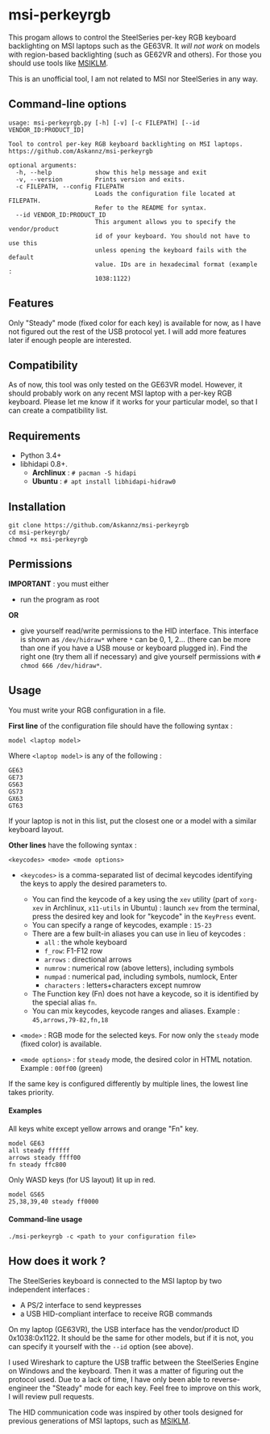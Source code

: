 msi-perkeyrgb
==================

This progam allows to control the SteelSeries per-key RGB keyboard backlighting on MSI laptops such as the GE63VR. It *will not work* on models with region-based backlighting (such as GE62VR and others). For those you should use tools like [MSIKLM](https://github.com/Gibtnix/MSIKLM).

This is an unofficial tool, I am not related to MSI nor SteelSeries in any way.

Command-line options
----------

```
usage: msi-perkeyrgb.py [-h] [-v] [-c FILEPATH] [--id VENDOR_ID:PRODUCT_ID]

Tool to control per-key RGB keyboard backlighting on MSI laptops.
https://github.com/Askannz/msi-perkeyrgb

optional arguments:
  -h, --help            show this help message and exit
  -v, --version         Prints version and exits.
  -c FILEPATH, --config FILEPATH
                        Loads the configuration file located at FILEPATH.
                        Refer to the README for syntax.
  --id VENDOR_ID:PRODUCT_ID
                        This argument allows you to specify the vendor/product
                        id of your keyboard. You should not have to use this
                        unless opening the keyboard fails with the default
                        value. IDs are in hexadecimal format (example :
                        1038:1122)
```

Features
----------
Only "Steady" mode (fixed color for each key) is available for now, as I have not figured out the rest of the USB protocol yet. I will add more features later if enough people are interested.


Compatibility
----------

As of now, this tool was only tested on the GE63VR model. However, it should probably work on any recent MSI laptop with a per-key RGB keyboard. Please let me know if it works for your particular model, so that I can create a compatibility list.

Requirements
----------

* Python 3.4+
* libhidapi 0.8+.
	* **Archlinux** : `# pacman -S hidapi`
	* **Ubuntu** : `# apt install libhidapi-hidraw0`

Installation
----------

```
git clone https://github.com/Askannz/msi-perkeyrgb
cd msi-perkeyrgb/
chmod +x msi-perkeyrgb
```

Permissions
----------

**IMPORTANT** : you must either

* run the program as root

**OR**

* give yourself read/write permissions to the HID interface. This interface is shown as `/dev/hidraw*` where `*` can be 0, 1, 2... (there can be more than one if you have a USB mouse or keyboard plugged in). Find the right one (try them all if necessary) and give yourself permissions with `# chmod 666 /dev/hidraw*`.


Usage
----------

You must write your RGB configuration in a file.

**First line** of the configuration file should have the following syntax :

```
model <laptop model> 
```

Where `<laptop model>` is any of the following :

	GE63
	GE73
	GS63
	GS73
	GX63
	GT63

If your laptop is not in this list, put the closest one or a model with a similar keyboard layout.


**Other lines** have the following syntax :

```
<keycodes> <mode> <mode options>
```

* `<keycodes>` is a comma-separated list of decimal keycodes identifying the keys to apply the desired parameters to.
	* You can find the keycode of a key using the `xev` utility (part of `xorg-xev` in Archlinux, `x11-utils` in Ubuntu) : launch `xev` from the terminal, press the desired key and look for "keycode" in the `KeyPress` event.
	* You can specify a range of keycodes, example : `15-23`
	* There are a few built-in aliases you can use in lieu of keycodes :
		* `all` : the whole keyboard
		* `f_row`: F1-F12 row
		* `arrows` : directional arrows
		* `numrow` : numerical row (above letters), including symbols
		* `numpad` : numerical pad, including symbols, numlock, Enter
		* `characters` : letters+characters except numrow
	* The Function key (Fn) does not have a keycode, so it is identified by the special alias `fn`.
	* You can mix keycodes, keycode ranges and aliases. Example : `45,arrows,79-82,fn,18`

* `<mode>` : RGB mode for the selected keys. For now only the `steady` mode (fixed color) is available.

* `<mode options>` : for `steady` mode, the desired color in HTML notation. Example : `00ff00` (green)


If the same key is configured differently by multiple lines, the lowest line takes priority.

#### Examples

All keys white except yellow arrows and orange "Fn" key.
```
model GE63
all steady ffffff
arrows steady ffff00
fn steady ffc800
```

Only WASD keys (for US layout) lit up in red.
```
model GS65
25,38,39,40 steady ff0000
```

#### Command-line usage

```
./msi-perkeyrgb -c <path to your configuration file>
```

How does it work ?
----------

The SteelSeries keyboard is connected to the MSI laptop by two independent interfaces :
* A PS/2 interface to send keypresses
* a USB HID-compliant interface to receive RGB commands

On my laptop (GE63VR), the USB interface has the vendor/product ID 0x1038:0x1122. It should be the same for other models, but if it is not, you can specify it yourself with the `--id` option (see above).

I used Wireshark to capture the USB traffic between the SteelSeries Engine on Windows and the keyboard. Then it was a matter of figuring out the protocol used. Due to a lack of time, I have only been able to reverse-engineer the "Steady" mode for each key. Feel free to improve on this work, I will review pull requests.

The HID communication code was inspired by other tools designed for previous generations of MSI laptops, such as [MSIKLM](https://github.com/Gibtnix/MSIKLM).
